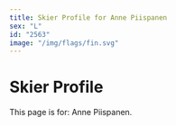 ```yaml
---
title: Skier Profile for Anne Piispanen
sex: "L"
id: "2563"
image: "/img/flags/fin.svg" 
---
```


# Skier Profile

This page is for: Anne Piispanen.
    